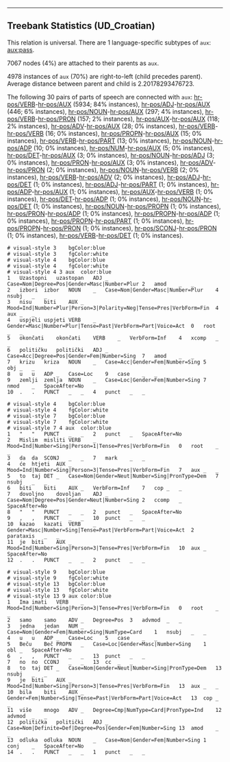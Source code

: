 

--------------------------------------------------------------------------------

## Treebank Statistics (UD_Croatian)

This relation is universal.
There are 1 language-specific subtypes of `aux`: [aux:pass]().

7067 nodes (4%) are attached to their parents as `aux`.

4978 instances of `aux` (70%) are right-to-left (child precedes parent).
Average distance between parent and child is 2.20178293476723.

The following 30 pairs of parts of speech are connected with `aux`: [hr-pos/VERB]()-[hr-pos/AUX]() (5934; 84% instances), [hr-pos/ADJ]()-[hr-pos/AUX]() (446; 6% instances), [hr-pos/NOUN]()-[hr-pos/AUX]() (297; 4% instances), [hr-pos/VERB]()-[hr-pos/PRON]() (157; 2% instances), [hr-pos/AUX]()-[hr-pos/AUX]() (118; 2% instances), [hr-pos/ADV]()-[hr-pos/AUX]() (28; 0% instances), [hr-pos/VERB]()-[hr-pos/VERB]() (16; 0% instances), [hr-pos/PROPN]()-[hr-pos/AUX]() (15; 0% instances), [hr-pos/VERB]()-[hr-pos/PART]() (13; 0% instances), [hr-pos/NOUN]()-[hr-pos/ADP]() (10; 0% instances), [hr-pos/NUM]()-[hr-pos/AUX]() (5; 0% instances), [hr-pos/DET]()-[hr-pos/AUX]() (3; 0% instances), [hr-pos/NOUN]()-[hr-pos/ADJ]() (3; 0% instances), [hr-pos/PRON]()-[hr-pos/AUX]() (3; 0% instances), [hr-pos/ADV]()-[hr-pos/PRON]() (2; 0% instances), [hr-pos/NOUN]()-[hr-pos/VERB]() (2; 0% instances), [hr-pos/VERB]()-[hr-pos/ADV]() (2; 0% instances), [hr-pos/ADJ]()-[hr-pos/DET]() (1; 0% instances), [hr-pos/ADJ]()-[hr-pos/PART]() (1; 0% instances), [hr-pos/ADP]()-[hr-pos/AUX]() (1; 0% instances), [hr-pos/AUX]()-[hr-pos/VERB]() (1; 0% instances), [hr-pos/DET]()-[hr-pos/ADP]() (1; 0% instances), [hr-pos/NOUN]()-[hr-pos/DET]() (1; 0% instances), [hr-pos/NOUN]()-[hr-pos/PROPN]() (1; 0% instances), [hr-pos/PRON]()-[hr-pos/ADP]() (1; 0% instances), [hr-pos/PROPN]()-[hr-pos/ADP]() (1; 0% instances), [hr-pos/PROPN]()-[hr-pos/PART]() (1; 0% instances), [hr-pos/PROPN]()-[hr-pos/PRON]() (1; 0% instances), [hr-pos/SCONJ]()-[hr-pos/PRON]() (1; 0% instances), [hr-pos/VERB]()-[hr-pos/DET]() (1; 0% instances).


~~~ conllu
# visual-style 3	bgColor:blue
# visual-style 3	fgColor:white
# visual-style 4	bgColor:blue
# visual-style 4	fgColor:white
# visual-style 4 3 aux	color:blue
1	Uzastopni	uzastopan	ADJ	_	Case=Nom|Degree=Pos|Gender=Masc|Number=Plur	2	amod	_	_
2	izbori	izbor	NOUN	_	Case=Nom|Gender=Masc|Number=Plur	4	nsubj	_	_
3	nisu	biti	AUX	_	Mood=Ind|Number=Plur|Person=3|Polarity=Neg|Tense=Pres|VerbForm=Fin	4	aux	_	_
4	uspjeli	uspjeti	VERB	_	Gender=Masc|Number=Plur|Tense=Past|VerbForm=Part|Voice=Act	0	root	_	_
5	okončati	okončati	VERB	_	VerbForm=Inf	4	xcomp	_	_
6	političku	politički	ADJ	_	Case=Acc|Degree=Pos|Gender=Fem|Number=Sing	7	amod	_	_
7	krizu	kriza	NOUN	_	Case=Acc|Gender=Fem|Number=Sing	5	obj	_	_
8	u	u	ADP	_	Case=Loc	9	case	_	_
9	zemlji	zemlja	NOUN	_	Case=Loc|Gender=Fem|Number=Sing	7	nmod	_	SpaceAfter=No
10	.	.	PUNCT	_	_	4	punct	_	_

~~~


~~~ conllu
# visual-style 4	bgColor:blue
# visual-style 4	fgColor:white
# visual-style 7	bgColor:blue
# visual-style 7	fgColor:white
# visual-style 7 4 aux	color:blue
1	"	"	PUNCT	_	_	2	punct	_	SpaceAfter=No
2	Mislim	misliti	VERB	_	Mood=Ind|Number=Sing|Person=1|Tense=Pres|VerbForm=Fin	0	root	_	_
3	da	da	SCONJ	_	_	7	mark	_	_
4	će	htjeti	AUX	_	Mood=Ind|Number=Sing|Person=3|Tense=Pres|VerbForm=Fin	7	aux	_	_
5	to	taj	DET	_	Case=Nom|Gender=Neut|Number=Sing|PronType=Dem	7	nsubj	_	_
6	biti	biti	AUX	_	VerbForm=Inf	7	cop	_	_
7	dovoljno	dovoljan	ADJ	_	Case=Nom|Degree=Pos|Gender=Neut|Number=Sing	2	ccomp	_	SpaceAfter=No
8	"	"	PUNCT	_	_	2	punct	_	SpaceAfter=No
9	,	,	PUNCT	_	_	10	punct	_	_
10	kazao	kazati	VERB	_	Gender=Masc|Number=Sing|Tense=Past|VerbForm=Part|Voice=Act	2	parataxis	_	_
11	je	biti	AUX	_	Mood=Ind|Number=Sing|Person=3|Tense=Pres|VerbForm=Fin	10	aux	_	SpaceAfter=No
12	.	.	PUNCT	_	_	2	punct	_	_

~~~


~~~ conllu
# visual-style 9	bgColor:blue
# visual-style 9	fgColor:white
# visual-style 13	bgColor:blue
# visual-style 13	fgColor:white
# visual-style 13 9 aux	color:blue
1	Ima	imati	VERB	_	Mood=Ind|Number=Sing|Person=3|Tense=Pres|VerbForm=Fin	0	root	_	_
2	samo	samo	ADV	_	Degree=Pos	3	advmod	_	_
3	jedna	jedan	NUM	_	Case=Nom|Gender=Fem|Number=Sing|NumType=Card	1	nsubj	_	_
4	u	u	ADP	_	Case=Loc	5	case	_	_
5	Beču	Beč	PROPN	_	Case=Loc|Gender=Masc|Number=Sing	1	obl	_	SpaceAfter=No
6	,	,	PUNCT	_	_	13	punct	_	_
7	no	no	CCONJ	_	_	13	cc	_	_
8	to	taj	DET	_	Case=Nom|Gender=Neut|Number=Sing|PronType=Dem	13	nsubj	_	_
9	je	biti	AUX	_	Mood=Ind|Number=Sing|Person=3|Tense=Pres|VerbForm=Fin	13	aux	_	_
10	bila	biti	AUX	_	Gender=Fem|Number=Sing|Tense=Past|VerbForm=Part|Voice=Act	13	cop	_	_
11	više	mnogo	ADV	_	Degree=Cmp|NumType=Card|PronType=Ind	12	advmod	_	_
12	politička	politički	ADJ	_	Case=Nom|Definite=Def|Degree=Pos|Gender=Fem|Number=Sing	13	amod	_	_
13	odluka	odluka	NOUN	_	Case=Nom|Gender=Fem|Number=Sing	1	conj	_	SpaceAfter=No
14	.	.	PUNCT	_	_	1	punct	_	_

~~~


